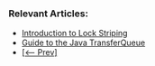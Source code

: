 ### Relevant Articles:

- [Introduction to Lock Striping](https://www.surya.com/java-lock-stripping)
- [Guide to the Java TransferQueue](http://www.surya.com/java-transfer-queue)
- [[<-- Prev]](/core-java-modules/core-java-concurrency-collections)
